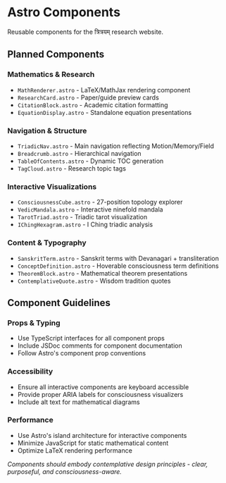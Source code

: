 # Astro Components

Reusable components for the त्रित्रयम् research website.

## Planned Components

### Mathematics & Research
- `MathRenderer.astro` - LaTeX/MathJax rendering component
- `ResearchCard.astro` - Paper/guide preview cards
- `CitationBlock.astro` - Academic citation formatting
- `EquationDisplay.astro` - Standalone equation presentations

### Navigation & Structure
- `TriadicNav.astro` - Main navigation reflecting Motion/Memory/Field
- `Breadcrumb.astro` - Hierarchical navigation
- `TableOfContents.astro` - Dynamic TOC generation
- `TagCloud.astro` - Research topic tags

### Interactive Visualizations
- `ConsciousnessCube.astro` - 27-position topology explorer
- `VedicMandala.astro` - Interactive ninefold mandala
- `TarotTriad.astro` - Triadic tarot visualization
- `IChingHexagram.astro` - I Ching triadic analysis

### Content & Typography
- `SanskritTerm.astro` - Sanskrit terms with Devanagari + transliteration
- `ConceptDefinition.astro` - Hoverable consciousness term definitions
- `TheoremBlock.astro` - Mathematical theorem presentations
- `ContemplativeQuote.astro` - Wisdom tradition quotes

## Component Guidelines

### Props & Typing
- Use TypeScript interfaces for all component props
- Include JSDoc comments for component documentation
- Follow Astro's component prop conventions

### Accessibility
- Ensure all interactive components are keyboard accessible
- Provide proper ARIA labels for consciousness visualizers
- Include alt text for mathematical diagrams

### Performance
- Use Astro's island architecture for interactive components
- Minimize JavaScript for static mathematical content
- Optimize LaTeX rendering performance

*Components should embody contemplative design principles - clear, purposeful, and consciousness-aware.*